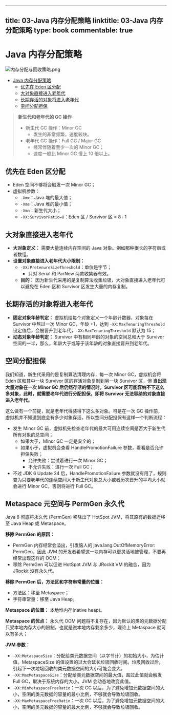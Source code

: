 
---
title: 03-Java 内存分配策略
linktitle: 03-Java 内存分配策略
type: book
commentable: true
---

# Java 内存分配策略

![内存分配与回收策略.png](https://assets.ng-tech.icu/book/understanding-the-jvm/内存分配与回收策略.png)

<!-- TOC -->

- [Java 内存分配策略](#java-内存分配策略)
  - [优先在 Eden 区分配](#优先在-eden-区分配)
  - [大对象直接进入老年代](#大对象直接进入老年代)
  - [长期存活的对象将进入老年代](#长期存活的对象将进入老年代)
  - [空间分配担保](#空间分配担保)

<!-- /TOC -->

> **新生代和老年代的 GC 操作**
>
> - 新生代 GC 操作：Minor GC
>   - 发生的非常频繁，速度较块。
> - 老年代 GC 操作：Full GC / Major GC
>   - 经常伴随着至少一次的 Minor GC；
>   - 速度一般比 Minor GC 慢上 10 倍以上。

## 优先在 Eden 区分配

- Eden 空间不够将会触发一次 Minor GC；
- 虚拟机参数：
  - `-Xmx`：Java 堆的最大值；
  - `-Xms`：Java 堆的最小值；
  - `-Xmn`：新生代大小；
  - `-XX:SurvivorRatio=8`：Eden 区 / Survivor 区 = 8 : 1

## 大对象直接进入老年代

- **大对象定义：** 需要大量连续内存空间的 Java 对象。例如那种很长的字符串或者数组。
- **设置对象直接进入老年代大小限制：**
  - `-XX:PretenureSizeThreshold`：单位是字节；
    - 只对 Serial 和 ParNew 两款收集器有效。
  - **目的：** 因为新生代采用的是复制算法收集垃圾，大对象直接进入老年代可以避免在 Eden 区和 Survivor 区发生大量的内存复制。

## 长期存活的对象将进入老年代

- **固定对象年龄判定：** 虚拟机给每个对象定义一个年龄计数器，对象每在 Survivor 中熬过一次 Minor GC，年龄 +1，达到 `-XX:MaxTenuringThreshold` 设定值后，会被晋升到老年代，`-XX:MaxTenuringThreshold` 默认为 15；
- **动态对象年龄判定：** Survivor 中有相同年龄的对象的空间总和大于 Survivor 空间的一半，那么，年龄大于或等于该年龄的对象直接晋升到老年代。

## 空间分配担保

我们知道，新生代采用的是复制算法清理内存，每一次 Minor GC，虚拟机会将 Eden 区和其中一块 Survivor 区的存活对象复制到另一块 Survivor 区，但 **当出现大量对象在一次 Minor GC 后仍然存活的情况时，Survivor 区可能容纳不下这么多对象，此时，就需要老年代进行分配担保，即将 Survivor 无法容纳的对象直接进入老年代。**

这么做有一个前提，就是老年代得装得下这么多对象。可是在一次 GC 操作前，虚拟机并不知道到底会有多少对象存活，所以空间分配担保有这样一个判断流程：

- 发生 Minor GC 前，虚拟机先检查老年代的最大可用连续空间是否大于新生代所有对象的总空间；
  - 如果大于，Minor GC 一定是安全的；
  - 如果小于，虚拟机会查看 HandlePromotionFailure 参数，看看是否允许担保失败；
    - 允许失败：尝试着进行一次 Minor GC；
    - 不允许失败：进行一次 Full GC；
- 不过 JDK 6 Update 24 后，HandlePromotionFailure 参数就没有用了，规则变为只要老年代的连续空间大于新生代对象总大小或者历次晋升的平均大小就会进行 Minor GC，否则将进行 Full GC。

## Metaspace 元空间与 PermGen 永久代

Java 8 彻底将永久代 (PermGen) 移除出了 HotSpot JVM，将其原有的数据迁移至 Java Heap 或 Metaspace。

**移除 PermGen 的原因：**

- PermGen 内存经常会溢出，引发恼人的 java.lang.OutOfMemoryError: PermGen，因此 JVM 的开发者希望这一块内存可以更灵活地被管理，不要再经常出现这样的 OOM；
- 移除 PermGen 可以促进 HotSpot JVM 与 JRockit VM 的融合，因为 JRockit 没有永久代。

**移除 PermGen 后，方法区和字符串常量的位置：**

- 方法区：移至 Metaspace；
- 字符串常量：移至 Java Heap。

**Metaspace 的位置：** 本地堆内存(native heap)。

**Metaspace 的优点：** 永久代 OOM 问题将不复存在，因为默认的类的元数据分配只受本地内存大小的限制，也就是说本地内存剩余多少，理论上 Metaspace 就可以有多大；

**JVM 参数：**

- `-XX:MetaspaceSize`：分配给类元数据空间（以字节计）的初始大小，为估计值。MetaspaceSize 的值设置的过大会延长垃圾回收时间。垃圾回收过后，引起下一次垃圾回收的类元数据空间的大小可能会变大。
- `-XX:MaxMetaspaceSize`：分配给类元数据空间的最大值，超过此值就会触发 Full GC，取决于系统内存的大小。JVM 会动态地改变此值。
- `-XX:MinMetaspaceFreeRatio`：一次 GC 以后，为了避免增加元数据空间的大小，空闲的类元数据的容量的最小比例，不够就会导致垃圾回收。
- `-XX:MaxMetaspaceFreeRatio`：一次 GC 以后，为了避免增加元数据空间的大小，空闲的类元数据的容量的最大比例，不够就会导致垃圾回收。

    
